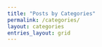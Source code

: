 ```yaml
---
title: "Posts by Categories"
permalink: /categories/
layout: categories
entries_layout: grid
---
```

